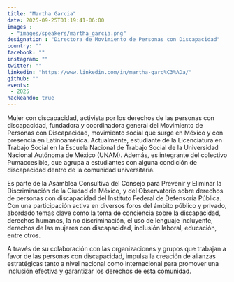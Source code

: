 ```yaml
---
title: "Martha Garcia"
date: 2025-09-25T01:19:41-06:00
images : 
 - "images/speakers/martha_garcia.png"
designation : "Directora de Movimiento de Personas con Discapacidad"
country: ""
facebook: ""
instagram: ""
twitter: ""
linkedin: "https://www.linkedin.com/in/martha-garc%C3%ADa/"
github: ""
events: 
 - 2025
hackeando: true
---
```


Mujer con discapacidad, activista por los derechos de las personas con discapacidad, fundadora y coordinadora general del Movimiento de Personas con Discapacidad, movimiento social que surge en México y con presencia en Latinoamérica.
Actualmente, estudiante de la Licenciatura en Trabajo Social en la Escuela Nacional de Trabajo Social de la Universidad Nacional Autónoma de México (UNAM). Además, es integrante del colectivo Pumaccesible, que agrupa a estudiantes con alguna condición de discapacidad dentro de la comunidad universitaria.

Es parte de la Asamblea Consultiva del Consejo para Prevenir y Eliminar la Discriminación de la Ciudad de México, y del Observatorio sobre derechos de personas con discapacidad del Instituto Federal de Defensoría Pública.
Con una participación activa en diversos foros del ámbito público y privado, abordado temas clave como la toma de conciencia sobre la discapacidad, derechos humanos, la no discriminación, el uso de lenguaje incluyente, derechos de las mujeres con discapacidad, inclusión laboral, educación, entre otros.

A través de su colaboración con las organizaciones y grupos que trabajan a favor de las personas con discapacidad, impulsa la creación de alianzas estratégicas tanto a nivel nacional como internacional para promover una inclusión efectiva y garantizar los derechos de esta comunidad.